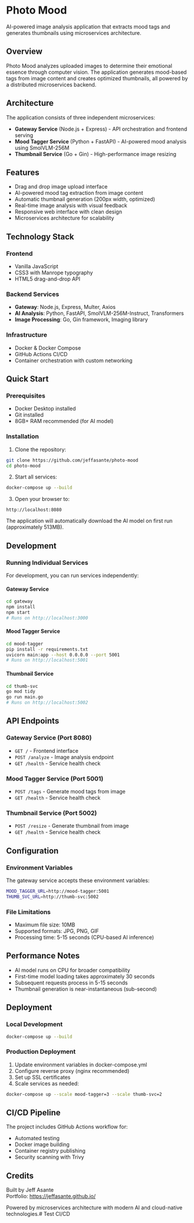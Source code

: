 # Photo Mood

AI-powered image analysis application that extracts mood tags and generates thumbnails using microservices architecture.

## Overview

Photo Mood analyzes uploaded images to determine their emotional essence through computer vision. The application generates mood-based tags from image content and creates optimized thumbnails, all powered by a distributed microservices backend.

## Architecture

The application consists of three independent microservices:

- **Gateway Service** (Node.js + Express) - API orchestration and frontend serving
- **Mood Tagger Service** (Python + FastAPI) - AI-powered mood analysis using SmolVLM-256M
- **Thumbnail Service** (Go + Gin) - High-performance image resizing

## Features

- Drag and drop image upload interface
- AI-powered mood tag extraction from image content
- Automatic thumbnail generation (200px width, optimized)
- Real-time image analysis with visual feedback
- Responsive web interface with clean design
- Microservices architecture for scalability

## Technology Stack

### Frontend
- Vanilla JavaScript
- CSS3 with Manrope typography
- HTML5 drag-and-drop API

### Backend Services
- **Gateway**: Node.js, Express, Multer, Axios
- **AI Analysis**: Python, FastAPI, SmolVLM-256M-Instruct, Transformers
- **Image Processing**: Go, Gin framework, Imaging library

### Infrastructure
- Docker & Docker Compose
- GitHub Actions CI/CD
- Container orchestration with custom networking

## Quick Start

### Prerequisites
- Docker Desktop installed
- Git installed
- 8GB+ RAM recommended (for AI model)

### Installation

1. Clone the repository:
```bash
git clone https://github.com/jeffasante/photo-mood
cd photo-mood
```

2. Start all services:
```bash
docker-compose up --build
```

3. Open your browser to:
```
http://localhost:8080
```

The application will automatically download the AI model on first run (approximately 513MB).

## Development

### Running Individual Services

For development, you can run services independently:

#### Gateway Service
```bash
cd gateway
npm install
npm start
# Runs on http://localhost:3000
```

#### Mood Tagger Service
```bash
cd mood-tagger
pip install -r requirements.txt
uvicorn main:app --host 0.0.0.0 --port 5001
# Runs on http://localhost:5001
```

#### Thumbnail Service
```bash
cd thumb-svc
go mod tidy
go run main.go
# Runs on http://localhost:5002
```

## API Endpoints

### Gateway Service (Port 8080)
- `GET /` - Frontend interface
- `POST /analyze` - Image analysis endpoint
- `GET /health` - Service health check

### Mood Tagger Service (Port 5001)
- `POST /tags` - Generate mood tags from image
- `GET /health` - Service health check

### Thumbnail Service (Port 5002)
- `POST /resize` - Generate thumbnail from image
- `GET /health` - Service health check

## Configuration

### Environment Variables

The gateway service accepts these environment variables:

```bash
MOOD_TAGGER_URL=http://mood-tagger:5001
THUMB_SVC_URL=http://thumb-svc:5002
```

### File Limitations

- Maximum file size: 10MB
- Supported formats: JPG, PNG, GIF
- Processing time: 5-15 seconds (CPU-based AI inference)

## Performance Notes

- AI model runs on CPU for broader compatibility
- First-time model loading takes approximately 30 seconds
- Subsequent requests process in 5-15 seconds
- Thumbnail generation is near-instantaneous (sub-second)

## Deployment

### Local Development
```bash
docker-compose up --build
```

### Production Deployment
1. Update environment variables in docker-compose.yml
2. Configure reverse proxy (nginx recommended)
3. Set up SSL certificates
4. Scale services as needed:
```bash
docker-compose up --scale mood-tagger=3 --scale thumb-svc=2
```

## CI/CD Pipeline

The project includes GitHub Actions workflow for:
- Automated testing
- Docker image building
- Container registry publishing
- Security scanning with Trivy


## Credits

Built by Jeff Asante  
Portfolio: https://jeffasante.github.io/

Powered by microservices architecture with modern AI and cloud-native technologies.# Test CI/CD
